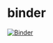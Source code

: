 # binder
[![Binder](https://mybinder.org/badge_logo.svg)](https://mybinder.org/v2/gh/EdwindanielTIC/binder.git/HEAD)
